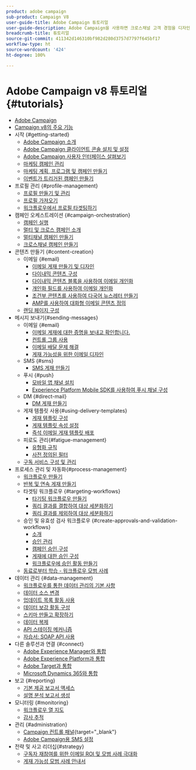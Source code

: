 ```yaml
---
product: adobe campaign
sub-product: Campaign V8
user-guide-title: Adobe Campaign 튜토리얼
user-guide-description: Adobe Campaign을 사용하면 크로스채널 고객 경험을 디자인할 수 있고 시각적 캠페인 오케스트레이션, 실시간 상호 작용 관리 및 크로스채널 실행 등을 위한 환경이 제공됩니다.
breadcrumb-title: 튜토리얼
source-git-commit: 411342d146310bf982d280d3757d7797f645bf17
workflow-type: ht
source-wordcount: '424'
ht-degree: 100%

---
```



# Adobe Campaign v8 튜토리얼 {#tutorials}

+ [Adobe Campaign](/help/overview.md)
+ [Campaign v8의 주요 기능](https://experienceleague.adobe.com/docs/campaign/campaign-v8/start/whats-new.html?lang=ko)
+ 시작 {#getting-started}
   + [Adobe Campaign 소개](/help/get-started/introduction-to-adobe-campaign.md)
   + [Adobe Campaign 클라이언트 콘솔 설치 및 설정](/help/get-started/install-and-set-up-the-adobe-campaign-client-console.md)
   + [Adobe Campaign 사용자 인터페이스 살펴보기](/help/get-started/explore-the-adobe-campaign-user-interface.md)
   + [마케팅 캠페인 관리](/help/get-started/manage-marketing-campaigns.md)
   + [마케팅 계획, 프로그램 및 캠페인 만들기](/help/get-started/create-a-marketing-plan-programs-and-campaigns.md)
   + [이벤트가 트리거된 캠페인 만들기](/help/get-started/create-event-triggered-campaigns.md)
+ 프로필 관리 {#profile-management}
   + [프로필 만들기 및 관리](/help/profile-management/create-and-manage-profiles.md)
   + [프로필 가져오기](/help/profile-management/import-profiles.md)
   + [워크플로우에서 프로필 타겟팅하기](/help/profile-management/target-profiles-in-a-workflow.md)
+ 캠페인 오케스트레이션 {#campaign-orchestration}
   + [캠페인 실행](/help/orchestrate-campaigns/execute-a-campaign.md)
   + [멀티 및 크로스 캠페인 소개](/help/orchestrate-campaigns/introduction-to-cross-and-multi-channel-campaigns.md)
   + [멀티채널 캠페인 만들기](/help/orchestrate-campaigns/multi-channel-campaigns.md)
   + [크로스채널 캠페인 만들기](/help/orchestrate-campaigns/cross-channel-campaigns.md)
+ 콘텐츠 만들기 {#content-creation}
   + 이메일 {#email}
      + [이메일 게재 만들기 및 디자인](/help/content-creation/create-and-design-email-deliveries.md)
      + [다이내믹 콘텐츠 구성](/help/content-creation/configure-dynamic-content.md)
      + [다이내믹 콘텐츠 블록을 사용하여 이메일 개인화](/help/content-creation/personalize-using-dynamic-content-blocks.md)
      + [개인화 필드를 사용하여 이메일 개인화](/help/content-creation/personalize-emails-using-personalization-fields.md)
      + [조건부 콘텐츠를 사용하여 다국어 뉴스레터 만들기](/help/content-creation/create-a-multilingual-newsletter-using-conditional-content.md)
      + [AMP를 사용하여 대화형 이메일 콘텐츠 정의](/help/content-creation/design-interactive-email-content-with-amp.md)
   + [랜딩 페이지 구성](/help/content-creation/configure-landingpages.md)
+ 메시지 보내기{#sending-messages}
   + 이메일 {#email}
      + [이메일 게재에 대한 증명을 보내고 확인합니다.](/help/send-messages/email/send-and-validate-proofs.md)
      + [컨트롤 그룹 사용](/help/send-messages/email/use-control-groups.md)
      + [이메일 배달 문제 해결](/help/send-messages/email/troubleshoot-email-delivery-issues.md)
      + [게재 가능성을 위한 이메일 디자인](/help/send-messages/email/design-emails-for-deliverability.md)
   + SMS {#sms}
      + [SMS 게재 만들기 ](/help/send-messages/mobile/create-an-sms-delivery.md)
   + 푸시 {#push}
      + [모바일 앱 채널 설치](/help/send-messages/mobile/install-the-mobile-app.md)
      + [Experience Platform Mobile SDK를 사용하여 푸시 채널 구성](/help/send-messages/mobile/configure-push-using-aep-mobile-sdk.md)
   + DM {#direct-mail}
      + [DM 게재 만들기](/help/send-messages/direct-mail/create-direct-mail-deliveries.md)
   + 게재 템플릿 사용{#using-delivery-templates}
      + [게재 템플릿 구성](/help/send-messages/use-delivery-templates/configure-a-delivery-template.md)
      + [게재 템플릿 속성 설정](/help/send-messages/use-delivery-templates/set-delivery-template-properties.md)
      + [즉석 이메일 게재 템플릿 배포](/help/send-messages/use-delivery-templates/deploy-ad-hoc-email-delivery-template.md)
   + 피로도 관리{#fatigue-management}
      + [유형화 규칙](/help/send-messages/fatigue-management/typology-rules-for-fatigue-management.md)
      + [사전 정의된 필터](/help/send-messages/fatigue-management/fatigue-management-using-filters.md)
   + [구독 서비스 구성 및 관리](/help/send-messages/configure-and-manage-subscription-services.md)
+ 프로세스 관리 및 자동화{#process-management}
   + [워크플로우 만들기](/help/process-management/create-a-workflow.md)
   + [반복 및 연속 게재 만들기](/help/process-management/recurring-deliveries.md)
   + 타겟팅 워크플로우 {#targeting-workflows}
      + [타기팅 워크플로우 만들기](/help/process-management/create-a-targeting-workflow.md)
      + [쿼리 결과를 결합하여 대상 세분화하기](/help/process-management/refine-targets-by-combining-query-results.md)
      + [쿼리 결과를 제외하여 대상 세분화하기](/help/process-management/refine-targets-by-excluding-query-results.md)
   + 승인 및 유효성 검사 워크플로우 {#create-approvals-and-validation-workflows}
      + [소개](/help/process-management/create-approvals-and-validation-workflows/create-approvals-and-validation-workflows-introduction.md)
      + [승인 관리](/help/process-management/create-approvals-and-validation-workflows/manage-approvals.md)
      + [캠페인 승인 구성 ](/help/process-management/create-approvals-and-validation-workflows/configure-approvals-for-campaigns.md)
      + [게재에 대한 승인 구성 ](/help/process-management/create-approvals-and-validation-workflows/configure-approvals-for-deliveries.md)
      + [워크플로우에 승인 활동 만들기](/help/process-management/create-approvals-and-validation-workflows/create-approval-process-in-a-workflow.md)
   + [동료로부터 학습 - 워크플로우 모범 사례](/help/process-management/workflow-best-practices-for-marketers.md)
+ 데이터 관리 {#data-management}
   + [워크플로우를 통한 데이터 관리의 기본 사항](/help/data-management/data-management-fundamentals.md)
   + [데이터 소스 변경](/help/data-management/change-data-source.md)
   + [업데이트 목록 활동 사용](/help/process-management/use-the-update-list-activity.md)
   + [데이터 보강 활동 구성](/help/process-management/enrichment-activity.md)
   + [스키마 만들고 확장하기](/help/data-management/create-and-extend-a-schema.md)
   + [데이터 복제](/help/data-management/data-replication.md)
   + [API 스테이징 메커니즘](/help/data-management/api-staging-mechanism.md)
   + [자습서: SOAP API 사용](https://experienceleague.adobe.com/docs/campaign-learn/use-soap-apis/introduction.html?lang=ko)
+ 다른 솔루션과 연결 {#connect}
   + [Adobe Experience Manager와 통합](https://experienceleague.adobe.com/docs/campaign-learn/integrate-with-experience-manager/overview.html?lang=ko)
   + [Adobe Experience Platform과 통합](https://experienceleague.adobe.com/docs/campaign-learn/integrate-with-experience-platform/overview.html?lang=ko)
   + [Adobe Target과 통합](/help/connect/target-integration.md)
   + [Microsoft Dynamics 365와 통합](/help/connect/dynamics365-integration.md)
+ 보고 {#reporting}
   + [기본 제공 보고서 액세스](/help/reporting/access-built-in-reports.md)
   + [설명 분석 보고서 생성](/help/reporting/generate-a-descriptive-analysis-report.md)
+ 모니터링 {#monitoring}
   + [워크플로우 열 지도](/help/monitoring/workflow-heatmap.md)
   + [감사 추적](/help/monitoring/audit-trail.md)
+ 관리 {#administration}
   + [Campaign 컨트롤 패널](https://experienceleague.adobe.com/docs/control-panel-learn/control-panel/control-panel-overview.html?lang=ko){target=&quot;_blank&quot;}
   + [Adobe Campaign용 SMS 설정](https://experienceleague.adobe.com/docs/campaign-learn/set-up-sms-for-adobe-campaign/overview.html?lang=ko)
+ 전략 및 사고 리더십{#strategy}
   + [구독자 재참여를 위한 이메일 ROI 및 모범 사례 극대화](/help/strategy/campaign-maximize-email-best-practices.md)
   + [게재 가능성 모범 사례 안내서](https://experienceleague.adobe.com/docs/deliverability-learn/deliverability-best-practice-guide/introduction.html?lang=ko)
